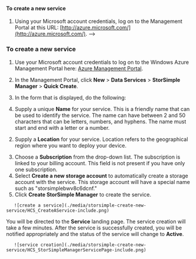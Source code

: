 <!-- deleted by customization
<!--author=alkohli last changed: 9/17/15-->


#### To create a new service

1. Using your Microsoft account credentials, log on to the Management Portal at this URL: [http://azure.microsoft.com/](http://azure.microsoft.com/).
-->
<!-- keep by customization: begin -->
<properties 
   pageTitle="Create a new StorSimple Manager service"
   description="Describes how to create a new instance of the StorSimple Manager service."
   services="storsimple"
   documentationCenter="NA"
   authors="SharS"
   manager="adinah"
   editor="tysonn" />
<tags
	ms.service="storsimple"
	ms.date="04/01/2015"
	wacn.date=""/>


### To create a new service

1. Use your Microsoft account credentials to log on to the Windows Azure Management Portal here: [Azure Management Portal](https://manage.windowsazure.cn/).
<!-- keep by customization: end -->

2. In the Management Portal, click **New** > **Data Services** > **StorSimple Manager** > **Quick Create**.

3. In the form that is displayed, do the following:
  1. Supply a unique **Name** for your service. This is a friendly name that can be used to identify the service. The name can have between 2 and 50 characters that can be letters, numbers, and hyphens. The name must start and end with a letter or a number.
<!-- deleted by customization
  2. Supply a **Location** for your service. In general, choose a Location closest to the geographical region where you want to deploy your device. You may also want to factor in the following: 
	 
		- If you have existing workloads in Azure that you also intend to deploy with your StorSimple device, you should use that datacenter.
		- Your StorSimple Manager service and Azure storage can be in two separate locations. In such a case, you are required to create the StorSimple Manager and Azure storage account separately. To create an Azure storage account, go to the Azure Storage service in the Management Portal and follow the steps in [Create an Azure Storage account](/documentation/articles/storage-create-storage-account#create-a-storage-account). After you create this account, add it to the StorSimple Manager service by following the steps in [Configure a new storage account for the service](/documentation/articles/storsimple-deployment-walkthrough#configure-a-new-storage-account-for-the-service).
		 
-->
<!-- keep by customization: begin -->
  2. Supply a **Location** for your service. Location refers to the geographical region where you want to deploy your device.
<!-- keep by customization: end -->
  3. Choose a **Subscription** from the drop-down list. The subscription is linked to your billing account. This field is not present if you have only one subscription.
  4. Select **Create a new storage account** to automatically create a storage account with the service. This storage account will have a special name such as "storsimplebwv8c6dcnf." <!-- deleted by customization If you need your data in a different location, uncheck this box. -->
  5. Click **Create StorSimple Manager** to create the service.

<!-- deleted by customization
   ![Create StorSimple Manager](./media/storsimple-create-new-service/HCS_CreateAService-include.png)
-->
<!-- keep by customization: begin -->
       ![create a service](./media/storsimple-create-new-service/HCS_CreateAService-include.png)
<!-- keep by customization: end -->

  You will be directed to the **Service** landing page. The service creation will take a few minutes. After the service is successfully created, you will be notified appropriately and the status of the service will change to **Active**.
 
<!-- deleted by customization
   ![Service creation](./media/storsimple-create-new-service/HCS_StorSimpleManagerServicePage-include.png)

![Video available](./media/storsimple-create-new-service/Video_icon.png) **Video available**

To watch a video that demonstrates how to create a new StorSimple Manager service, click [here](http://azure.microsoft.com/documentation/videos/create-a-storsimple-manager-service/).
-->
<!-- keep by customization: begin -->
       ![service creation](./media/storsimple-create-new-service/HCS_StorSimpleManagerServicePage-include.png)

<!-- keep by customization: end -->

